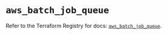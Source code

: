 # `aws_batch_job_queue`

Refer to the Terraform Registry for docs: [`aws_batch_job_queue`](https://registry.terraform.io/providers/hashicorp/aws/6.14.0/docs/resources/batch_job_queue).
